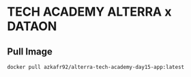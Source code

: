 # TECH ACADEMY ALTERRA x DATAON

## Pull Image

```bash
docker pull azkafr92/alterra-tech-academy-day15-app:latest
```
